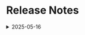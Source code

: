 # Release Notes

<details>
  <summary>2025-05-16</summary>

## Infrastructure Changes

NA

## Content Changes

NA

## Screenshot Updates

      - Updated Getting started Page with the Architecture Diagram.
      - **Lab 01**: Added a note to close the Query Editor preview and resolved rendering issues.
      - **Lab 02**: Included a note regarding the pop-up that appears when working with Azure Cosmos DB. Updated the SQL query to reflect the correct database name.
      - **Lab 03**: Added numbering next to the action items to enhance user experience.
      - **Lab 05**: Updated the instructions based on the correct data retrieved after querying the database.

## Testing Notes

- **Testing Date**: 2025-05-16
- **Tester**: [Sachitha B S]
- **Resolved Issues**: NA

---
</details>

